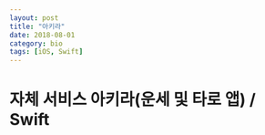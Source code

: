 ```yaml
---
layout: post
title: "아키라"
date: 2018-08-01
category: bio
tags: [iOS, Swift]
---
```

# 자체 서비스 아키라(운세 및 타로 앱) / Swift
<!-- more -->